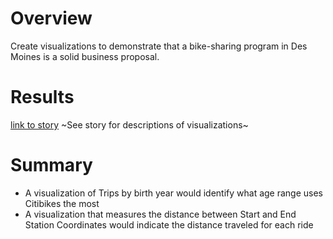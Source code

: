 # Overview
Create visualizations to demonstrate that a bike-sharing program in Des Moines is a solid business proposal.

# Results
[link to story](https://public.tableau.com/app/profile/tom.lento/viz/Mod14_Challenge_16435665231770/NYCCitibikeAnalysis?publish=yes)
\~See story for descriptions of visualizations\~

# Summary
* A visualization of Trips by birth year would identify what age range uses Citibikes the most
* A visualization that measures the distance between Start and End Station Coordinates would indicate the distance traveled for each ride